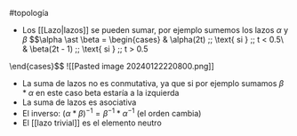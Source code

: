 #topología 

- Los [[Lazo|lazos]] se pueden sumar, por ejemplo sumemos los lazos $\alpha$ y $\beta$
$$\alpha \ast \beta =
\begin{cases}
	& \alpha(2t) \;\; \text{ si } \;\; t < 0.5\\
	& \beta(2t - 1) \;\; \text{ si } \;\; t > 0.5
	

\end{cases}$$
![[Pasted image 20240122220800.png]]

- La suma de lazos no es conmutativa, ya que si por ejemplo sumamos $\beta \ast \alpha$ en este caso beta estaría a la izquierda
- La suma de lazos es asociativa
- El inverso: $(\alpha \ast \beta)^{-1} = \beta^{-1} \ast \alpha^{-1}$ (el orden cambia)   
- El [[lazo trivial]] es el elemento neutro
 